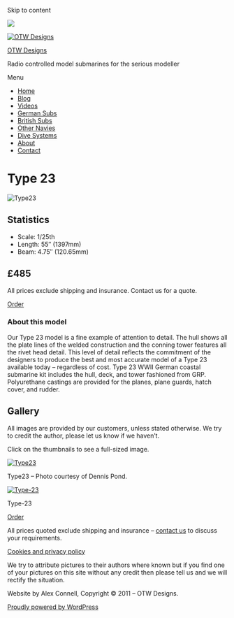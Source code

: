 Skip to content

![](/downloaded/images/cropped-home-back.jpg)

[![OTW Designs](/downloaded/images/cropped-fish-1.png)](/)

[OTW Designs](/)

Radio controlled model submarines for the serious modeller

Menu

  * [Home](/)
  * [Blog](/blog/)
  * [Videos](/videos/)
  * [German Subs](/#GermanSubs)
  * [British Subs](/#BritishSubs)
  * [Other Navies](/#OtherNavies)
  * [Dive Systems](/#DiveSystems)
  * [About](/about-2/)
  * [Contact](/contact-us/)

# Type 23

![Type23](/downloaded/images/view1.jpg)

## Statistics

  * Scale: 1/25th
  * Length: 55″ (1397mm)
  * Beam: 4.75″ (120.65mm)

## £485

All prices exclude shipping and insurance. Contact us for a quote.

[  Order ](/contact-us/)

### About this model

Our Type 23 model is a fine example of attention to detail. The hull shows all
the plate lines of the welded construction and the conning tower features all
the rivet head detail. This level of detail reflects the commitment of the
designers to produce the best and most accurate model of a Type 23 available
today – regardless of cost. Type 23 WWII German coastal submarine kit includes
the hull, deck, and tower fashioned from GRP. Polyurethane castings are
provided for the planes, plane guards, hatch cover, and rudder.

## Gallery

All images are provided by our customers, unless stated otherwise. We try to
credit the author, please let us know if we haven’t.

Click on the thumbnails to see a full-sized image.

[![Type23](/downloaded/images/view1.jpg)](/wp-content/uploads/2019/05/view1.jpg)

Type23 – Photo courtesy of Dennis Pond.

[![Type-23](/downloaded/images/Type-23-HQ.jpg)](/wp-content/uploads/2019/05/Type-23-HQ.jpg)

Type-23

[  Order ](/contact-us/)

All prices quoted exclude shipping and insurance – [contact us](/contact-us/) to discuss your requirements.

[Cookies and privacy policy](/cookies-privacy-policy/)

We try to attribute pictures to their authors where known but if you find one
of your pictures on this site without any credit then please tell us and we
will rectify the situation.

Website by Alex Connell, Copyright © 2011 – OTW Designs.

[ Proudly powered by WordPress ](https://en-gb.wordpress.org/)

